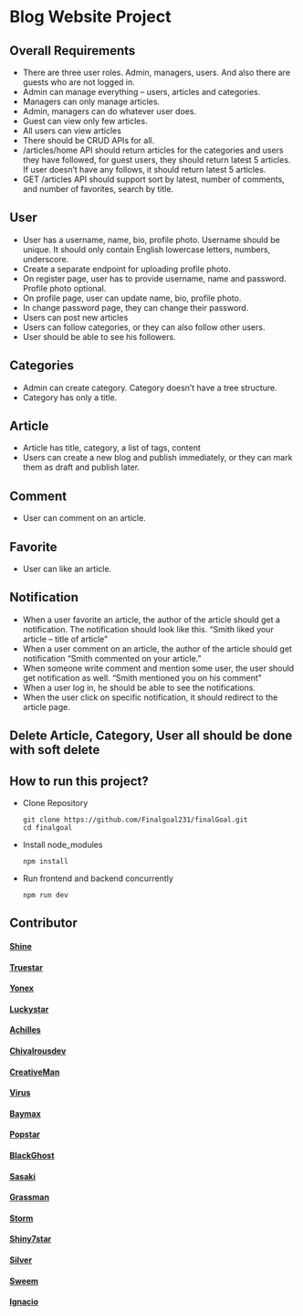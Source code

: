 # Blog Website Project

## Overall Requirements

- There are three user roles. Admin, managers, users. And also there are guests who are not logged in.
- Admin can manage everything – users, articles and categories.
- Managers can only manage articles.
- Admin, managers can do whatever user does.
- Guest can view only few articles.
- All users can view articles
- There should be CRUD APIs for all.
- /articles/home API should return articles for the categories and users they have followed, for guest users, they should return latest 5 articles. If user doesn’t have any follows, it should return latest 5 articles.
- GET /articles API should support sort by latest, number of comments, and number of favorites, search by title.

## User

- User has a username, name, bio, profile photo. Username should be unique. It should only contain English lowercase letters, numbers, underscore.
- Create a separate endpoint for uploading profile photo.
- On register page, user has to provide username, name and password. Profile photo optional.
- On profile page, user can update name, bio, profile photo.
- In change password page, they can change their password.
- Users can post new articles
- Users can follow categories, or they can also follow other users.
- User should be able to see his followers.

## Categories

- Admin can create category. Category doesn’t have a tree structure.
- Category has only a title.

## Article

- Article has title, category, a list of tags, content
- Users can create a new blog and publish immediately, or they can mark them as draft and publish later.

## Comment

- User can comment on an article.

## Favorite

- User can like an article.

## Notification

- When a user favorite an article, the author of the article should get a notification. The notification should look like this. “Smith liked your article – title of article”
- When a user comment on an article, the author of the article should get notification “Smith commented on your article.”
- When someone write comment and mention some user, the user should get notification as well. “Smith mentioned you on his comment”
- When a user log in, he should be able to see the notifications.
- When the user click on specific notification, it should redirect to the article page.

## Delete Article, Category, User all should be done with soft delete

## How to run this project?

- Clone Repository
  
      git clone https://github.com/Finalgoal231/finalGoal.git
      cd finalgoal

- Install node_modules

      npm install
  
- Run frontend and backend concurrently

      npm run dev


## Contributor

#### [Shine](https://github.com/shinevue)
#### [Truestar](https://github.com/Luis96920)
#### [Yonex](https://github.com/mcyandex)
#### [Luckystar](https://github.com/techietrend)
#### [Achilles](https://github.com/oleh1010)
#### [Chivalrousdev](https://github.com/chivalrousdev)
#### [CreativeMan](https://github.com/creative2113)
#### [Virus](https://github.com/gitMan-stack)
#### [Baymax](https://github.com/techietrend)
#### [Popstar](https://github.com/popstar7)
#### [BlackGhost](https://github.com/blackghost2693)
#### [Sasaki](https://github.com/Johnhvy)
#### [Grassman](https://github.com/grasshousedev)
#### [Storm](https://github.com/felipedev418)
#### [Shiny7star](https://github.com/shiny7star)
#### [Silver](https://github.com/silvershiny)
#### [Sweem](https://github.com/BeautifulMoon211) 
#### [Ignacio](https://github.com/ignacioshine) 
